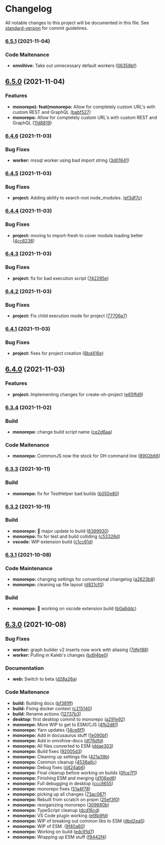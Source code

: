 # Changelog

All notable changes to this project will be documented in this file. See [standard-version](https://github.com/conventional-changelog/standard-version) for commit guidelines.

### [6.5.1](https://github.com/WithOneVisionTechnologies/omnihive/compare/v6.5.0...v6.5.1) (2021-11-04)


### Code Maitenance

* **omnihive:** Take out unnecessary default workers ([06358bf](https://github.com/WithOneVisionTechnologies/omnihive/commit/06358bfc4b41130387604267fd22d0a11c19f041))

## [6.5.0](https://github.com/WithOneVisionTechnologies/omnihive/compare/v6.4.6...v6.5.0) (2021-11-04)


### Features

* **monorepo): feat(monorepo:** Allow for completely custom URL's with custom REST and GraphQL ([babf527](https://github.com/WithOneVisionTechnologies/omnihive/commit/babf5270c59bc15c0bf5cdc948121ac5909df050))
* **monorepo:** Allow for completely custom URL's with custom REST and GraphQL ([11d8819](https://github.com/WithOneVisionTechnologies/omnihive/commit/11d881923031e99b25449ddca017fbcd8542fd6a))

### [6.4.6](https://github.com/WithOneVisionTechnologies/omnihive/compare/v6.4.5...v6.4.6) (2021-11-03)


### Bug Fixes

* **worker:** mssql worker using bad import string ([3d01641](https://github.com/WithOneVisionTechnologies/omnihive/commit/3d016410505386a26757916287206e92d5bb66d0))

### [6.4.5](https://github.com/WithOneVisionTechnologies/omnihive/compare/v6.4.4...v6.4.5) (2021-11-03)


### Bug Fixes

* **project:** Adding ability to search root node_modules. ([ef3df7c](https://github.com/WithOneVisionTechnologies/omnihive/commit/ef3df7c3d0d6f1ffdfccc28935adc01bfa71e267))

### [6.4.4](https://github.com/WithOneVisionTechnologies/omnihive/compare/v6.4.3...v6.4.4) (2021-11-03)


### Bug Fixes

* **project:** moving to import-fresh to cover module loading better ([4cc8238](https://github.com/WithOneVisionTechnologies/omnihive/commit/4cc8238ffe2b38f4575cff85a6d0b18a801fedc6))

### [6.4.3](https://github.com/WithOneVisionTechnologies/omnihive/compare/v6.4.2...v6.4.3) (2021-11-03)


### Bug Fixes

* **project:** fix for bad execution script ([742295e](https://github.com/WithOneVisionTechnologies/omnihive/commit/742295ebbfaf25935edf0eca3634511f03e65c34))

### [6.4.2](https://github.com/WithOneVisionTechnologies/omnihive/compare/v6.4.1...v6.4.2) (2021-11-03)


### Bug Fixes

* **project:** Fix child execution mode for project ([77706e7](https://github.com/WithOneVisionTechnologies/omnihive/commit/77706e726a6375d090dd2d5b23cfacaac2ba6b47))

### [6.4.1](https://github.com/WithOneVisionTechnologies/omnihive/compare/v6.4.0...v6.4.1) (2021-11-03)


### Bug Fixes

* **project:** fixes for project creation ([8bd416e](https://github.com/WithOneVisionTechnologies/omnihive/commit/8bd416e0e8d2b0c6b05e2d65ccb4171198f29c71))

## [6.4.0](https://github.com/WithOneVisionTechnologies/omnihive/compare/v6.3.4...v6.4.0) (2021-11-03)


### Features

* **project:** Implementing changes for create-oh-project ([e65ffd9](https://github.com/WithOneVisionTechnologies/omnihive/commit/e65ffd9d36fc65988dfc625480c4447cbc63a297))

### [6.3.4](https://github.com/WithOneVisionTechnologies/omnihive/compare/v6.3.3...v6.3.4) (2021-11-02)


### Build

* **monorepo:** change build script name ([ce2d6aa](https://github.com/WithOneVisionTechnologies/omnihive/commit/ce2d6aab323990d305c42e3fda715d85ad6615c2))


### Code Maitenance

* **monorepo:** CommonJS now the stock for OH command line ([8902b66](https://github.com/WithOneVisionTechnologies/omnihive/commit/8902b66de30be79ab0d74372f4ee7e50cc3bfc74))

### [6.3.3](https://github.com/WithOneVisionTechnologies/omnihive/compare/v6.3.2...v6.3.3) (2021-10-11)


### Build

* **monorepo:** fix for TestHelper bad builds ([b050e80](https://github.com/WithOneVisionTechnologies/omnihive/commit/b050e8067c6ccf78b299f29eb92c5bb858b03508))

### [6.3.2](https://github.com/WithOneVisionTechnologies/omnihive/compare/v6.3.1...v6.3.2) (2021-10-11)


### Build

* **monorepo:** :hammer: major update to build ([8389930](https://github.com/WithOneVisionTechnologies/omnihive/commit/838993064b7ca682e362ddf7998a95f5797d0a0f))
* **monorepo:** fix for test and build colliding ([c53326d](https://github.com/WithOneVisionTechnologies/omnihive/commit/c53326d51f338382df89138e789f1ffa2aadb961))
* **vscode:** WIP extension build ([c1cc61d](https://github.com/WithOneVisionTechnologies/omnihive/commit/c1cc61dae6d2c8ecf529588706e14edfd04ad1a2))

### [6.3.1](https://github.com/WithOneVisionTechnologies/omnihive/compare/v6.3.0...v6.3.1) (2021-10-08)


### Code Maintenance

* **monorepo:** changing settings for conventional changelog ([a2623b8](https://github.com/WithOneVisionTechnologies/omnihive/commit/a2623b80ed921ad26a0bdc07c76159081d911f52))
* **monorepo:** cleaning up file layout ([d821cf0](https://github.com/WithOneVisionTechnologies/omnihive/commit/d821cf06ceb18f65931ebf3fb9b6a207de0a5d1a))


### Build

* **monorepo:** :green_heart: working on vscode extension build ([b0a6ddc](https://github.com/WithOneVisionTechnologies/omnihive/commit/b0a6ddc97cb6d5cb22aac6b11db887ef1c0697ad))

## [6.3.0](https://github.com/WithOneVisionTechnologies/omnihive/compare/v6.2.62...v6.3.0) (2021-10-08)


### Bug Fixes

* **worker:** graph builder v2 inserts now work with aliasing ([7dfe188](https://github.com/WithOneVisionTechnologies/omnihive/commit/7dfe188e3fc2c3860fddabf3eb0ad3146d324469))
* **worker:** Pulling in Kaleb's changes ([bd94be0](https://github.com/WithOneVisionTechnologies/omnihive/commit/bd94be0404af0c9ac3b1c58694a7f0b535127a85))


### Documentation

* **web:** Switch to beta ([d28a26a](https://github.com/WithOneVisionTechnologies/omnihive/commit/d28a26a9660027074e16efa7c2579e7e539dcc81))


### Code Maitenance

* **build:** Building docs ([bf381ff](https://github.com/WithOneVisionTechnologies/omnihive/commit/bf381ff31cc271af99792a95ec46ac0361836f7b))
* **build:** Fixing docker context ([c215140](https://github.com/WithOneVisionTechnologies/omnihive/commit/c2151404c3819d7318ce63fd0367eb150fb1ef52))
* **build:** Rename actions ([12737b3](https://github.com/WithOneVisionTechnologies/omnihive/commit/12737b3f558a58d37fef259f64a14cf92dfb0dd5))
* **desktop:** first desktop commit to monorepo ([a291e92](https://github.com/WithOneVisionTechnologies/omnihive/commit/a291e92bb0ba611c33ccfa3a8014ac9686fb507f))
* **monorepo:**  More WIP to get to ESM/CJS ([4fb2d81](https://github.com/WithOneVisionTechnologies/omnihive/commit/4fb2d81aae4ab948016af703d3b0aaaabd8679c4))
* **monorepo:**  Yarn updates ([14ce6f1](https://github.com/WithOneVisionTechnologies/omnihive/commit/14ce6f1508caa653ec62cf0218870d8a96889b47))
* **monorepo:** Add in docusaurus stuff ([1e090bf](https://github.com/WithOneVisionTechnologies/omnihive/commit/1e090bff0e2ef9497f561caf2400d9ad07b28ae6))
* **monorepo:** Add in omnihive-docs ([df76dfd](https://github.com/WithOneVisionTechnologies/omnihive/commit/df76dfda2baa552cfea94e40cdf110ad65c3438d))
* **monorepo:** All files converted to ESM ([ddae303](https://github.com/WithOneVisionTechnologies/omnihive/commit/ddae303706f8a2a1898831ee48ab8c134902bade))
* **monorepo:** Build fixes ([92005d3](https://github.com/WithOneVisionTechnologies/omnihive/commit/92005d3cd59271a5eff10555b35828905f58a6b6))
* **monorepo:** Cleaning up settings file ([421a39b](https://github.com/WithOneVisionTechnologies/omnihive/commit/421a39bda9a204e424bdba3d2ad032c121f2a612))
* **monorepo:** Common cleanup ([4538a6c](https://github.com/WithOneVisionTechnologies/omnihive/commit/4538a6c724bfae7c1870b02ee3766027126b8345))
* **monorepo:** Debug fixes ([d424ab6](https://github.com/WithOneVisionTechnologies/omnihive/commit/d424ab682e4d41ccda7e3a12b6eaaf3d760a5a24))
* **monorepo:** Final cleanup before working on builds ([0fce7f1](https://github.com/WithOneVisionTechnologies/omnihive/commit/0fce7f13969a132ce37d579362a5763f45f916dd))
* **monorepo:** Finishing ESM and merging ([d106ed6](https://github.com/WithOneVisionTechnologies/omnihive/commit/d106ed65c26d477f5ec64996aab48a9ef98fd186))
* **monorepo:** Full debugging in desktop ([ccc8655](https://github.com/WithOneVisionTechnologies/omnihive/commit/ccc8655d51e3e0596ba1be951fb101f8ea1a5977))
* **monorepo:** monorepo fixes ([51a4f78](https://github.com/WithOneVisionTechnologies/omnihive/commit/51a4f788dd0b08eae51c17a1f18a8881258fc419))
* **monorepo:** picking up all changes ([73ac087](https://github.com/WithOneVisionTechnologies/omnihive/commit/73ac087fa8b8f24cfbc1bb5f1d349f79b95b6b25))
* **monorepo:** Rebuilt from scratch on pnpm ([25ef3f0](https://github.com/WithOneVisionTechnologies/omnihive/commit/25ef3f011e4c46bdefb98de676d14917961f07cc))
* **monorepo:** reorganizing monorepo ([309680b](https://github.com/WithOneVisionTechnologies/omnihive/commit/309680bb27a920a651639f82eb714e3f5d83a76e))
* **monorepo:** TypeScript cleanup ([dcd16cd](https://github.com/WithOneVisionTechnologies/omnihive/commit/dcd16cd3b9ac16faab90bd6f91610ab157b951ab))
* **monorepo:** VS Code plugin working ([ef8b9fd](https://github.com/WithOneVisionTechnologies/omnihive/commit/ef8b9fdd49d55413ced3b0164bd5887e6d66e08d))
* **monorepo:** WIP of breaking out common libs to ESM ([dbd2ea5](https://github.com/WithOneVisionTechnologies/omnihive/commit/dbd2ea522acf475a39c31b8a9550a0890c315da8))
* **monorepo:** WIP of ESM. ([9f40a60](https://github.com/WithOneVisionTechnologies/omnihive/commit/9f40a60dd56903a4e52c18f2536e2afa4d994f59))
* **monorepo:** Working on build ([edc91d7](https://github.com/WithOneVisionTechnologies/omnihive/commit/edc91d7357379b98d1bf6b6f494a5fdd63e95506))
* **monorepo:** Wrapping up ESM stuff ([f9442f4](https://github.com/WithOneVisionTechnologies/omnihive/commit/f9442f489a57e66698061ace149795babc987adc))

